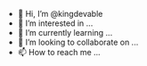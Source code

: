 - 👋 Hi, I’m @kingdevable
- 👀 I’m interested in ...
- 🌱 I’m currently learning ...
- 💞️ I’m looking to collaborate on ...
- 📫 How to reach me ...

<!---
kingdevable/kingdevable is a ✨ special ✨ repository because its `README.md` (this file) appears on your GitHub profile.
You can click the Preview link to take a look at your changes.
--->
